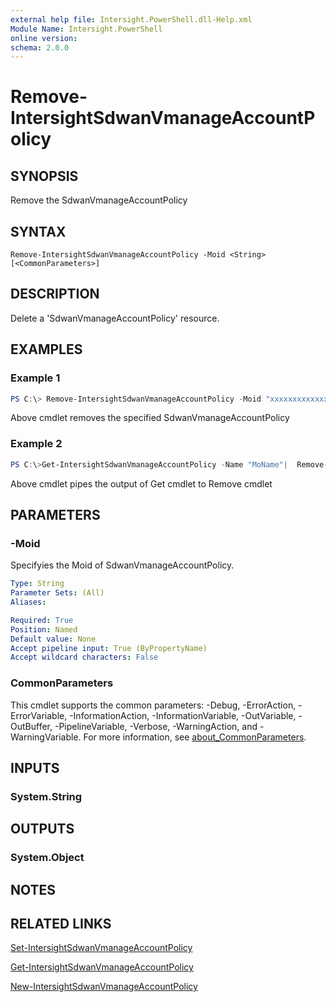 ```yaml
---
external help file: Intersight.PowerShell.dll-Help.xml
Module Name: Intersight.PowerShell
online version:
schema: 2.0.0
---
```


# Remove-IntersightSdwanVmanageAccountPolicy

## SYNOPSIS
Remove the SdwanVmanageAccountPolicy

## SYNTAX

```
Remove-IntersightSdwanVmanageAccountPolicy -Moid <String> [<CommonParameters>]
```

## DESCRIPTION
Delete a &apos;SdwanVmanageAccountPolicy&apos; resource.

## EXAMPLES

### Example 1
```powershell
PS C:\> Remove-IntersightSdwanVmanageAccountPolicy -Moid "xxxxxxxxxxxxxxxxxxxxxxxxxxx"
```
Above cmdlet removes the specified SdwanVmanageAccountPolicy 

### Example 2
```powershell
PS C:\>Get-IntersightSdwanVmanageAccountPolicy -Name "MoName"|  Remove-IntersightSdwanVmanageAccountPolicy
```
Above cmdlet pipes the output of Get cmdlet to Remove cmdlet

## PARAMETERS

### -Moid
Specifyies the Moid of SdwanVmanageAccountPolicy.

```yaml
Type: String
Parameter Sets: (All)
Aliases:

Required: True
Position: Named
Default value: None
Accept pipeline input: True (ByPropertyName)
Accept wildcard characters: False
```

### CommonParameters
This cmdlet supports the common parameters: -Debug, -ErrorAction, -ErrorVariable, -InformationAction, -InformationVariable, -OutVariable, -OutBuffer, -PipelineVariable, -Verbose, -WarningAction, and -WarningVariable. For more information, see [about_CommonParameters](http://go.microsoft.com/fwlink/?LinkID=113216).

## INPUTS

### System.String

## OUTPUTS

### System.Object
## NOTES

## RELATED LINKS

[Set-IntersightSdwanVmanageAccountPolicy](./Set-IntersightSdwanVmanageAccountPolicy.md)

[Get-IntersightSdwanVmanageAccountPolicy](./Get-IntersightSdwanVmanageAccountPolicy.md)

[New-IntersightSdwanVmanageAccountPolicy](./New-IntersightSdwanVmanageAccountPolicy.md)

